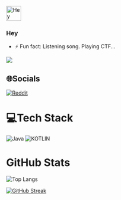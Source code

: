 <img src="https://camo.githubusercontent.com/d3359cb00ab0b5ed8f2e1fe3fceb4fbaf3b614340f8c0db99c17b9f50b351770/68747470733a2f2f656d6f6a69732e736c61636b6d6f6a69732e636f6d2f656d6f6a69732f696d616765732f313533313834393433302f343234362f626c6f622d73756e676c61737365732e6769663f31353331383439343330" alt="Hey There" width="40"/><h3>Hey</h3>

- ⚡ Fun fact: Listening song. Playing CTF...

<img src="https://github-readme-stats.vercel.app/api?username=x86xFX&&show_icons=true&theme=tokyonight&hide_border=true">

## 🌐Socials
[![Reddit](https://img.shields.io/badge/Reddit-FF4500?style=for-the-badge&logo=reddit&logoColor=white)](https://www.reddit.com/user/0xFF__)

# 💻Tech Stack
![Java](https://camo.githubusercontent.com/6cbecd63a9a8f83ee186885c446938820ffa8304942a284ee6e1e2acb2bfd822/68747470733a2f2f696d672e736869656c64732e696f2f62616467652f6a6176612d2532334544384230302e7376673f7374796c653d666f722d7468652d6261646765266c6f676f3d6a617661266c6f676f436f6c6f723d7768697465) ![KOTLIN](https://camo.githubusercontent.com/cdf0b26edbf443b16d9b2357b76f8557d527e4d80625fb844d5342462d654e9a/68747470733a2f2f696d672e736869656c64732e696f2f62616467652f6b6f746c696e2d2532333030393544352e7376673f7374796c653d666f722d7468652d6261646765266c6f676f3d6b6f746c696e266c6f676f436f6c6f723d7768697465)

# GitHub Stats
![Top Langs](https://github-readme-stats.vercel.app/api/top-langs/?username=x86xFX&theme=tokyonight&hide_border=true&layout=compact)

[![GitHub Streak](https://github-readme-streak-stats.herokuapp.com?user=x86xFX&theme=tokyonight_duo&hide_border=true)](https://git.io/streak-stats)
